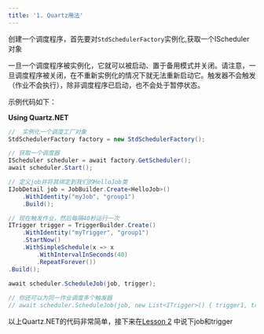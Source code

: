 ```yaml
---
title: '1. Quartz用法'
---
```

创建一个调度程序，首先要对`StdSchedulerFactory`实例化,获取一个IScheduler对象

一旦一个调度程序被实例化，它就可以被启动、置于备用模式并关闭。请注意，一旦调度程序被关闭，在不重新实例化的情况下就无法重新启动它。触发器不会触发（作业不会执行），除非调度程序已启动，也不会处于暂停状态。

示例代码如下：

__Using Quartz.NET__

```csharp
//  实例化一个调度工厂对象
StdSchedulerFactory factory = new StdSchedulerFactory();

// 获取一个调度器
IScheduler scheduler = await factory.GetScheduler();
await scheduler.Start();

// 定义job并将其绑定到我们的HelloJob类
IJobDetail job = JobBuilder.Create<HelloJob>()
    .WithIdentity("myJob", "group1")
    .Build();

// 现在触发作业，然后每隔40秒运行一次
ITrigger trigger = TriggerBuilder.Create()
    .WithIdentity("myTrigger", "group1")
    .StartNow()
    .WithSimpleSchedule(x => x
        .WithIntervalInSeconds(40)
        .RepeatForever())
.Build();
    
await scheduler.ScheduleJob(job, trigger);

// 你还可以为同一作业调度多个触发器
// await scheduler.ScheduleJob(job, new List<ITrigger>() { trigger1, trigger2 }, replace: true);
```

以上Quartz.NET的代码非常简单，接下来在[Lesson 2](jobs-and-triggers.md) 中说下job和trigger